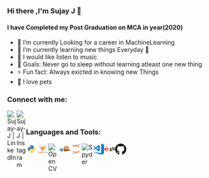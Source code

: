 ### Hi there ,I'm Sujay J 👋
#### I have Completed my Post Graduation on MCA in year(2020)


- 🔭 I’m currently Looking for a career in MachineLearning
- 🌱 I’m currently learning new things Everyday 🤣
- 👯 I would like listen to music 
- 🥅 Goals: Never go to sleep without learning atleast one new thing
- ⚡ Fun fact: Always exicted in knowing new Things
- :dog: I love pets

### Connect with me:

[<img align="left" alt="Sujay-J | LinkedIn" width="22px" src="https://cdn.jsdelivr.net/npm/simple-icons@v3/icons/linkedin.svg" />][Linkedin]
[<img align="left" alt="Sujay-J | Instagram" width="22px" src="https://cdn.jsdelivr.net/npm/simple-icons@v3/icons/instagram.svg" />][instagram]
<br/>
### Languages and Tools:
[<img align="left" alt="Python" width="26px" src="https://raw.githubusercontent.com/github/explore/80688e429a7d4ef2fca1e82350fe8e3517d3494d/topics/python/python.png" />][Repo]
[<img align="left" alt="Tensorflow" width="26px" src="https://raw.githubusercontent.com/github/explore/80688e429a7d4ef2fca1e82350fe8e3517d3494d/topics/tensorflow/tensorflow.png" />][Repo]
[<img align="left" alt="OpenCV" width="26px" src="https://avatars1.githubusercontent.com/u/5009934?s=200&v=4" />][Repo] 
[<img align="left" alt="sklearn" width="26px" src="https://raw.githubusercontent.com/github/explore/80688e429a7d4ef2fca1e82350fe8e3517d3494d/topics/scikit-learn/scikit-learn.png" />][Repo]
[<img align="left" alt="Jupyternotebook" width="26px" src="https://raw.githubusercontent.com/github/explore/80688e429a7d4ef2fca1e82350fe8e3517d3494d/topics/jupyter-notebook/jupyter-notebook.png" />][Repo]
[<img align="left" alt="Spyder" width="26px" src="https://avatars0.githubusercontent.com/u/1284937?s=200&v=4"/>][Repo] 
[<img align="left" alt="Visual Studio Code" width="26px" src="https://raw.githubusercontent.com/github/explore/80688e429a7d4ef2fca1e82350fe8e3517d3494d/topics/visual-studio-code/visual-studio-code.png" />][Repo]
[<img align="left" alt="Git" width="26px" src="https://raw.githubusercontent.com/github/explore/80688e429a7d4ef2fca1e82350fe8e3517d3494d/topics/git/git.png" />][Repo]
[<img align="left" alt="GitHub" width="26px" src="https://raw.githubusercontent.com/github/explore/78df643247d429f6cc873026c0622819ad797942/topics/github/github.png" />][Repo]
<br/>


[linkedin]:linkedin.com/in/sujay-j-2a70b5190 
[instagram]: https://www.instagram.com/sujay_aka_charlie/
[Repo]:https://github.com/Sujay-j?tab=repositories
